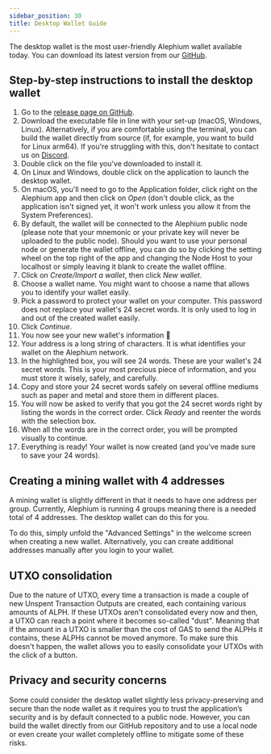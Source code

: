 ```yaml
---
sidebar_position: 30
title: Desktop Wallet Guide
---
```


The desktop wallet is the most user-friendly Alephium wallet available today. You can download its latest version from our [GitHub][latest-release].

## Step-by-step instructions to install the desktop wallet

1. Go to the [release page on GitHub][latest-release].
1. Download the executable file in line with your set-up (macOS, Windows, Linux). Alternatively, if you are comfortable using the terminal, you can build the wallet directly from source (if, for example, you want to build for Linux arm64). If you're struggling with this, don't hesitate to contact us on [Discord](https://discord.gg/JErgRBfRSB).
1. Double click on the file you've downloaded to install it.
1. On Linux and Windows, double click on the application to launch the desktop wallet.
1. On macOS, you'll need to go to the Application folder, click right on the Alephium app and then click on _Open_ (don't double click, as the application isn't signed yet, it won't work unless you allow it from the System Preferences).
1. By default, the wallet will be connected to the Alephium public node (please note that your mnemonic or your private key will never be uploaded to the public node). Should you want to use your personal node or generate the wallet offline, you can do so by clicking the setting wheel on the top right of the app and changing the Node Host to your localhost or simply leaving it blank to create the wallet offline.
1. Click on _Create/Import a wallet_, then click _New wallet_.
1. Choose a wallet name. You might want to choose a name that allows you to identify your wallet easily.
1. Pick a password to protect your wallet on your computer. This password does not replace your wallet's 24 secret words. It is only used to log in and out of the created wallet easily.
1. Click _Continue_.
1. You now see your new wallet's information 🎉
1. Your address is a long string of characters. It is what identifies your wallet on the Alephium network.
1. In the highlighted box, you will see 24 words. These are your wallet's 24 secret words. This is your most precious piece of information, and you must store it wisely, safely, and carefully.
1. Copy and store your 24 secret words safely on several offline mediums such as paper and metal and store them in different places.
1. You will now be asked to verify that you got the 24 secret words right by listing the words in the correct order. Click _Ready_ and reenter the words with the selection box.
1. When all the words are in the correct order, you will be prompted visually to continue.
1. Everything is ready! Your wallet is now created (and you've made sure to save your 24 words).

## Creating a mining wallet with 4 addresses

A mining wallet is slightly different in that it needs to have one address per group. Currently, Alephium is running 4 groups meaning there is a needed total of 4 addresses. The desktop wallet can do this for you.

To do this, simply unfold the "Advanced Settings" in the welcome screen when creating a new wallet. Alternatively, you can create additional addresses manually after you login to your wallet.

## UTXO consolidation

Due to the nature of UTXO, every time a transaction is made a couple of new Unspent Transaction Outputs are created, each containing various amounts of ALPH. If these UTXOs aren't consolidated every now and then, a UTXO can reach a point where it becomes so-called "dust". Meaning that if the amount in a UTXO is smaller than the cost of GAS to send the ALPHs it contains, these ALPHs cannot be moved anymore. To make sure this doesn't happen, the wallet allows you to easily consolidate your UTXOs with the click of a button.

## Privacy and security concerns

Some could consider the desktop wallet slightly less privacy-preserving and secure than the node wallet as it requires you to trust the application’s security and is by default connected to a public node. However, you can build the wallet directly from our GitHub repository and to use a local node or even create your wallet completely offline to mitigate some of these risks.

[latest-release]: https://github.com/alephium/desktop-wallet/releases/latest
